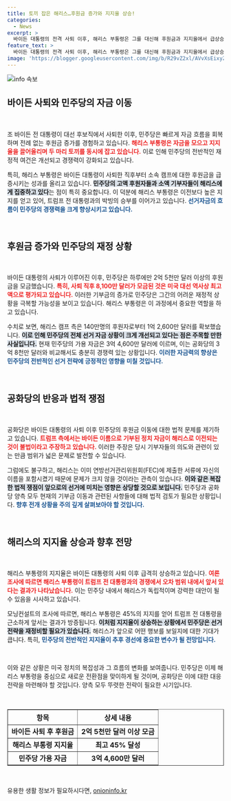 ```yaml
---
title: 토끼 잡은 해리스…후원금 증가와 지지율 상승!
categories:
  - News
excerpt: >
  바이든 대통령의 전격 사퇴 이후, 해리스 부통령은 그를 대신해 후원금과 지지율에서 급상승하고 있다. 민주당은 사상 최대의 후원금 흐름을 기록하며, 해리스 캠프는 치열한 선거전을 준비 중이다. 과연 민주당의 반격이 성공할 수 있을까?
feature_text: >
  바이든 대통령의 전격 사퇴 이후, 해리스 부통령은 그를 대신해 후원금과 지지율에서 급상승하고 있다. 민주당은 사상 최대의 후원금 흐름을 기록하며, 해리스 캠프는 치열한 선거전을 준비 중이다. 과연 민주당의 반격이 성공할 수 있을까?
image: 'https://blogger.googleusercontent.com/img/b/R29vZ2xl/AVvXsEixyZcFfHzMRdzZMjFBmAUKJYCLCGyLL1o632UiGVXcaFdKo_bkvkuCioo0uUKlGfBVcT3P84aROyZIXSBEx3Aw5nCQ3pTgDom1WDC4m8eifvWiAmWEEVb4x6G_l8C0QH225ldMjyaFvpxGEBGNO37VmDTDMHGhJPq73UglMfDca1-0aw/s1600/blogspot.png'
---
```


<p><img src="https://blogger.googleusercontent.com/img/b/R29vZ2xl/AVvXsEixyZcFfHzMRdzZMjFBmAUKJYCLCGyLL1o632UiGVXcaFdKo_bkvkuCioo0uUKlGfBVcT3P84aROyZIXSBEx3Aw5nCQ3pTgDom1WDC4m8eifvWiAmWEEVb4x6G_l8C0QH225ldMjyaFvpxGEBGNO37VmDTDMHGhJPq73UglMfDca1-0aw/s1600/blogspot.png" alt="info 속보" /></p>

<h2 data-ke-size="size26">바이든 사퇴와 민주당의 자금 이동</h2>

<p data-ke-size="size16">&nbsp;</p>

<p>조 바이든 전 대통령이 대선 후보직에서 사퇴한 이후, 민주당은 빠르게 자금 흐름을 회복하며 전례 없는 후원금 증가를 경험하고 있습니다. <b><span style="color: #ee2323;">해리스 부통령은 자금을 모으고 지지율을 끌어올리며 두 마리 토끼를 동시에 잡고 있습니다.</span></b> 이로 인해 민주당의 전반적인 재정적 여건은 개선되고 경쟁력이 강화되고 있습니다. </p>

<p>특히, 해리스 부통령은 바이든 대통령이 사퇴한 직후부터 소속 캠프에 대한 후원금을 급증시키는 성과를 올리고 있습니다. <b><span style="background-color: #21538527;">민주당의 고액 후원자들과 소액 기부자들이 해리스에게 집중하고 있다</span></b>는 점이 특히 중요합니다. 이 덕분에 해리스 부통령은 이전보다 높은 지지를 얻고 있어, 트럼프 전 대통령과의 박빙의 승부를 이어가고 있습니다. <b><span style="color: #1a5490;">선거자금의 흐름이 민주당의 경쟁력을 크게 향상시키고 있습니다.</span></b></p>

<p data-ke-size="size16">&nbsp;</p>

<h2 data-ke-size="size26">후원금 증가와 민주당의 재정 상황</h2>

<p data-ke-size="size16">&nbsp;</p>

<p>바이든 대통령의 사퇴가 이루어진 이후, 민주당은 하루에만 2억 5천만 달러 이상의 후원금을 모금했습니다. <b><span style="color: #ee2323;">특히, 사퇴 직후 8,100만 달러가 모금된 것은 미국 대선 역사상 최고액으로 평가되고 있습니다.</span></b> 이러한 기부금의 증가로 민주당은 그간의 어려운 재정적 상황을 극복할 가능성을 보이고 있습니다. 해리스 부통령은 이 과정에서 중요한 역할을 하고 있습니다. </p>

<p>수치로 보면, 해리스 캠프 측은 140만명의 후원자로부터 1억 2,600만 달러를 확보했습니다. <b><span style="background-color: #21538527;">이로 인해 민주당의 전체 선거 자금 상황이 크게 개선되고 있다는 점은 주목할 만한 사실입니다.</span></b> 현재 민주당의 가용 자금은 3억 4,600만 달러에 이르며, 이는 공화당의 3억 8천만 달러와 비교해서도 충분히 경쟁력 있는 상황입니다. <b><span style="color: #1a5490;">이러한 자금력의 향상은 민주당의 전반적인 선거 전략에 긍정적인 영향을 미칠 것입니다.</span></b></p>

<p data-ke-size="size16">&nbsp;</p>

<h2 data-ke-size="size26">공화당의 반응과 법적 쟁점</h2>

<p data-ke-size="size16">&nbsp;</p>

<p>공화당은 바이든 대통령의 사퇴 이후 민주당의 후원금 이동에 대한 법적 문제를 제기하고 있습니다. <b><span style="color: #ee2323;">트럼프 측에서는 바이든 이름으로 기부된 정치 자금이 해리스로 이전되는 것이 불법이라고 주장하고 있습니다.</span></b> 이러한 주장은 당시 기부자들의 의도와 관련이 있는 만큼 범위가 넓은 문제로 발전할 수 있습니다.</p>

<p>그럼에도 불구하고, 해리스는 이미 연방선거관리위원회(FEC)에 제출한 서류에 자신의 이름을 포함시켰기 때문에 문제가 크지 않을 것이라는 관측이 있습니다. <b><span style="background-color: #21538527;">이와 같은 복잡한 법적 쟁점이 앞으로의 선거에 미치는 영향은 상당할 것으로 보입니다.</span></b> 민주당과 공화당 양측 모두 현재의 기부금 이동과 관련된 사항들에 대해 법적 검토가 필요한 상황입니다. <b><span style="color: #1a5490;">향후 전개 상황을 주의 깊게 살펴보아야 할 것입니다.</span></b></p>

<p data-ke-size="size16">&nbsp;</p>

<h2 data-ke-size="size26">해리스의 지지율 상승과 향후 전망</h2>

<p data-ke-size="size16">&nbsp;</p>

<p>해리스 부통령의 지지율은 바이든 대통령의 사퇴 이후 급격히 상승하고 있습니다. <b><span style="color: #ee2323;">여론 조사에 따르면 해리스 부통령이 트럼프 전 대통령과의 경쟁에서 오차 범위 내에서 앞서 있다는 결과가 나타났습니다.</span></b> 이는 민주당 내에서 해리스가 독립적이며 강력한 대안이 될 수 있음을 시사하고 있습니다. </p>

<p>모닝컨설트의 조사에 따르면, 해리스 부통령은 45%의 지지를 얻어 트럼프 전 대통령을 근소하게 앞서는 결과가 방증됩니다. <b><span style="background-color: #21538527;">이처럼 지지율이 상승하는 상황에서 민주당은 선거 전략을 재정비할 필요가 있습니다.</span></b> 해리스가 앞으로 어떤 행보를 보일지에 대한 기대가 큽니다. 특히, <b><span style="color: #1a5490;">민주당의 전반적인 지지율이 추후 경선에 중요한 변수가 될 전망입니다.</span></b></p>

<p data-ke-size="size16">&nbsp;</p>

<p>이와 같은 상황은 미국 정치의 복잡성과 그 흐름의 변화를 보여줍니다. 민주당은 이제 해리스 부통령을 중심으로 새로운 전환점을 맞이하게 될 것이며, 공화당은 이에 대한 대응 전략을 마련해야 할 것입니다. 양측 모두 뚜렷한 전략이 필요한 시기입니다. </p>

<p data-ke-size="size16">&nbsp;</p>

<table style="border-collapse: collapse; width: 100%;" border="1">
    <thead>
        <tr>
            <th style="text-align: center; height: 35px;"><b>항목</b></th>
            <th style="text-align: center; height: 35px;"><b>상세 내용</b></th>
        </tr>
    </thead>
    <tbody>
        <tr>
            <td style="text-align: center; height: 17px;"><b>바이든 사퇴 후 후원금</b></td>
            <td style="text-align: center; height: 17px;"><b>2억 5천만 달러 이상 모금</b></td>
        </tr>
        <tr>
            <td style="text-align: center; height: 17px;"><b>해리스 부통령 지지율</b></td>
            <td style="text-align: center; height: 17px;"><b>최고 45% 달성</b></td>
        </tr>
        <tr>
            <td style="text-align: center; height: 17px;"><b>민주당 가용 자금</b></td>
            <td style="text-align: center; height: 17px;"><b>3억 4,600만 달러</b></td>
        </tr>
    </tbody>
</table>

<p data-ke-size="size16">&nbsp;</p>
유용한 생활 정보가 필요하시다면, <a href="https://onioninfo.kr" rel="dofollow">onioninfo.kr</a>


